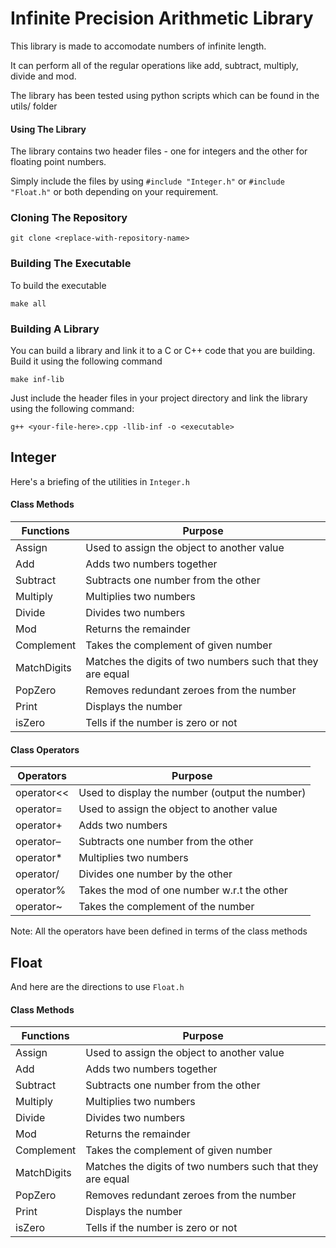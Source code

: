 # Infinite Precision Arithmetic Library

This library is made to accomodate numbers of infinite length. 

It can perform all of the regular operations like add, subtract, multiply, divide and mod.

The library has been tested using python scripts which can be found in the utils/ folder

#### Using The Library

The library contains two header files - one for integers and the other for floating point numbers.

Simply include the files by using `#include "Integer.h"` or `#include "Float.h"` or both depending on your requirement.

### Cloning The Repository
```shell
git clone <replace-with-repository-name>
```

### Building The Executable 
To build the executable 
```shell
make all 
```

### Building A Library
You can build a library and link it to a C or C++ code that you are building.  
Build it using the following command
```shell
make inf-lib
```
Just include the header files in your project directory and link the library using the following command:

```shell
g++ <your-file-here>.cpp -llib-inf -o <executable>
```

## Integer
Here's a briefing of the utilities in `Integer.h`


#### Class Methods
| Functions | Purpose | 
| --------- | --------- |
| Assign | Used to assign the object to another value |
| Add | Adds two numbers together | 
| Subtract | Subtracts one number from the other | 
| Multiply | Multiplies two numbers | 
| Divide | Divides two numbers | 
| Mod | Returns the remainder |
| Complement | Takes the complement of given number | 
| MatchDigits | Matches the digits of two numbers such that they are equal |
| PopZero | Removes redundant zeroes from the number | 
| Print | Displays the number |
| isZero | Tells if the number is zero or not | 

#### Class Operators
| Operators | Purpose |
| --------- | ------- |
| operator<< | Used to display the number (output the number) |
| operator= | Used to assign the object to another value | 
| operator+ | Adds two numbers |
| operator– | Subtracts one number from the other |
| operator* | Multiplies two numbers |
| operator/ | Divides one number by the other |
| operator% | Takes the mod of one number w.r.t the other |
| operator~ | Takes the complement of the number | 

Note: All the operators have been defined in terms of the class methods


## Float
And here are the directions to use `Float.h`

#### Class Methods
| Functions | Purpose | 
| --------- | --------- |
| Assign | Used to assign the object to another value |
| Add | Adds two numbers together | 
| Subtract | Subtracts one number from the other | 
| Multiply | Multiplies two numbers | 
| Divide | Divides two numbers | 
| Mod | Returns the remainder |
| Complement | Takes the complement of given number | 
| MatchDigits | Matches the digits of two numbers such that they are equal |
| PopZero | Removes redundant zeroes from the number | 
| Print | Displays the number |
| isZero | Tells if the number is zero or not |
